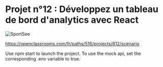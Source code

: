 # Projet n°12 : Développez un tableau de bord d'analytics avec React

![SportSee](https://user.oc-static.com/upload/2020/08/18/15977560509272_logo%20%285%29.png)

https://openclassrooms.com/fr/paths/516/projects/812/scenario

Use npm start to launch the project.
To use the mock api, set the corresponding .env variable to true.
